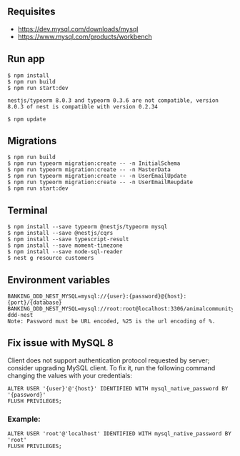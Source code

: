## Requisites
- https://dev.mysql.com/downloads/mysql
- https://www.mysql.com/products/workbench

## Run app
```
$ npm install
$ npm run build
$ npm run start:dev

nestjs/typeorm 8.0.3 and typeorm 0.3.6 are not compatible, version 8.0.3 of nest is compatible with version 0.2.34

$ npm update
```

## Migrations

```
$ npm run build
$ npm run typeorm migration:create -- -n InitialSchema
$ npm run typeorm migration:create -- -n MasterData
$ npm run typeorm migration:create -- -n UserEmailUpdate
$ npm run typeorm migration:create -- -n UserEmailReupdate
$ npm run start:dev
```

## Terminal

```
$ npm install --save typeorm @nestjs/typeorm mysql
$ npm install --save @nestjs/cqrs
$ npm install --save typescript-result
$ npm install --save moment-timezone
$ npm install --save node-sql-reader
$ nest g resource customers
```

## Environment variables

```
BANKING_DDD_NEST_MYSQL=mysql://{user}:{password}@{host}:{port}/{database}
BANKING_DDD_NEST_MYSQL=mysql://root:root@localhost:3306/animalcommunity-ddd-nest
Note: Password must be URL encoded, %25 is the url encoding of %.
```

## Fix issue with MySQL 8

Client does not support authentication protocol requested by server; consider upgrading MySQL client.
To fix it, run the following command changing the values with your credentials:

```
ALTER USER '{user}'@'{host}' IDENTIFIED WITH mysql_native_password BY '{password}'
FLUSH PRIVILEGES;
```

### Example:

```
ALTER USER 'root'@'localhost' IDENTIFIED WITH mysql_native_password BY 'root'
FLUSH PRIVILEGES;
```
